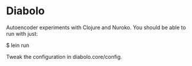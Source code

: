 # Diabolo

Autoencoder experiments with Clojure and Nuroko.  You should be able to run with just:

  $ lein run

Tweak the configuration in diabolo.core/config.


